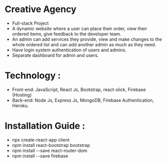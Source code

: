 # Creative Agency

* Full-stack Project
* A dynamic website where a user can place their order, view their ordered items, give feedback to the developer team.
* An admin can add services they provide, view and make changes to the whole ordered list and can add another admin as much as they need.
* Have login system authentication of users and admins.
* Separate dashboard for admin and users.


# Technology :

* Front-end: JavaScript, React Js, Bootstrap, react-slick, Firebase (Hosting)
* Back-end: Node Js, Express Js, MongoDB, Firebase Authentication, Heroku.

# Installation Guide : 

* npx create-react-app client
* npm install react-bootstrap bootstrap
* npm install --save react-router-dom
* npm install --save firebase